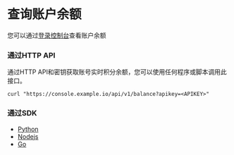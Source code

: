 # 查询账户余额

您可以通过[登录控制台](https://console.cloudbypass.com/#/api/)查看账户余额

### 通过HTTP API

通过HTTP API和密钥获取账号实时积分余额，您可以使用任何程序或脚本调用此接口。

```shell
curl "https://console.example.io/api/v1/balance?apikey=<APIKEY>"
```

### 通过SDK

* [Python](/zh-cn/python_sdk?id=查询余额)
* [Nodejs](zh-cn/nodejs_sdk?id=查询余额)
* [Go](zh-cn/golang_sdk?id=查询余额)